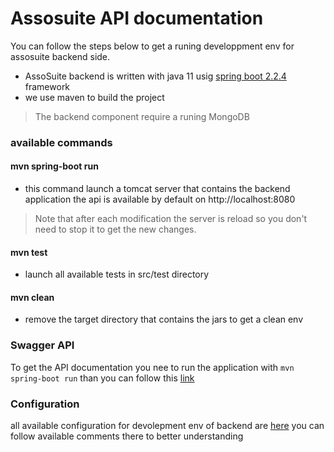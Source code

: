 # Assosuite API documentation
You can follow the steps below to get a runing developpment env for assosuite backend side.

- AssoSuite backend is written with java 11 usig [spring boot 2.2.4](https://docs.spring.io/spring-boot/docs/current/reference/htmlsingle/) framework
- we use maven to build the project

> The backend component require a runing MongoDB

### available commands

#### mvn spring-boot run 
- this command launch a tomcat server that contains the backend application
the api is available by default on http://localhost:8080
> Note that after each  modification the server is reload so you don't need to stop it to get the new changes.

#### mvn test
- launch all available tests in src/test directory

#### mvn clean 
- remove the target directory that contains the jars to get a clean env 

### Swagger API

To get the API documentation you nee to run the application with `mvn spring-boot run` than you can follow this  [link](http://localhost:8080/swagger-ui.html)

### Configuration
all available configuration for devolepment env of backend are [here](./src/main/resources/application.properties) you can follow available comments there to better understanding
